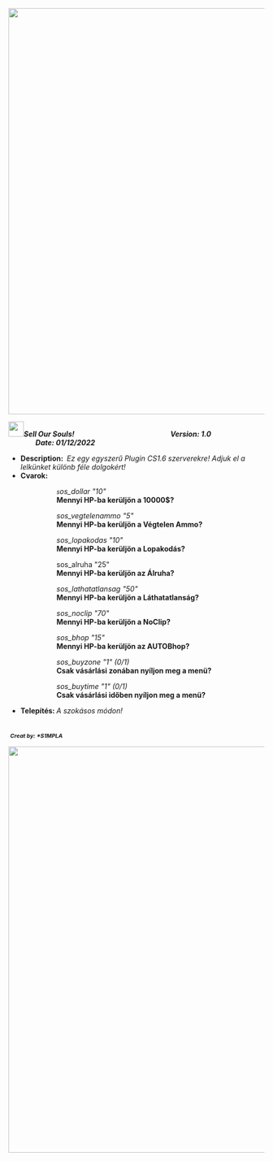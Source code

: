 <p><img src="https://i.imgur.com/4M7IWwP.gif" style="width:800px" /></p>

<p><img src="https://store-images.microsoft.com/image/apps.5776.13510798882863495.a272fbc4-ffa3-4878-9602-509559f9eaba.1537a623-da5b-4809-83fe-f50b0ab003f3?mode=scale&amp;q=90&amp;h=300&amp;w=300" style="height:30px; width:30px" /><strong><em>Sell Our Souls!&nbsp; &nbsp; &nbsp; &nbsp; &nbsp; &nbsp; &nbsp; &nbsp; &nbsp; &nbsp; &nbsp; &nbsp; &nbsp; &nbsp; &nbsp; &nbsp; &nbsp; &nbsp; &nbsp; &nbsp; &nbsp; &nbsp; &nbsp; &nbsp; &nbsp; &nbsp; &nbsp; &nbsp; &nbsp;Version: 1.0&nbsp; &nbsp; &nbsp; &nbsp; &nbsp; &nbsp; &nbsp; &nbsp; &nbsp; &nbsp; &nbsp; &nbsp; &nbsp; &nbsp; &nbsp; &nbsp; &nbsp; &nbsp; &nbsp; &nbsp; &nbsp; &nbsp; &nbsp; &nbsp; Date: 01/12/2022</em></strong></p>

<ul>
	<li><strong>Description: </strong><em>&nbsp;Ez egy egyszerű Plugin CS1.6 szerverekre! Adjuk el a lelk&uuml;nket k&uuml;l&ouml;nb f&eacute;le dolgok&eacute;rt!&nbsp;</em></li>
	<li><strong>Cvarok:&nbsp;</strong></li>
</ul>

<p><em><span style="font-size:12px">&nbsp; &nbsp; &nbsp; &nbsp; &nbsp; &nbsp; &nbsp; &nbsp; &nbsp; &nbsp; &nbsp; &nbsp; &nbsp; &nbsp; s</span>os_dollar &quot;10&quot;</em><br />
<em><span style="font-size:12px">&nbsp; &nbsp; &nbsp; &nbsp; &nbsp; &nbsp; &nbsp; &nbsp; &nbsp; &nbsp; &nbsp; &nbsp; &nbsp; &nbsp; </span></em><strong>Mennyi HP-ba ker&uuml;lj&ouml;n a 10000$?</strong></p>

<p><em><span style="font-size:12px">&nbsp; &nbsp; &nbsp; &nbsp; &nbsp; &nbsp; &nbsp; &nbsp; &nbsp; &nbsp; &nbsp; &nbsp; &nbsp; &nbsp; </span>sos_vegtelenammo &quot;5&quot;</em><br />
<em><span style="font-size:12px">&nbsp; &nbsp; &nbsp; &nbsp; &nbsp; &nbsp; &nbsp; &nbsp; &nbsp; &nbsp; &nbsp; &nbsp; &nbsp; &nbsp; </span></em><strong>Mennyi HP-ba ker&uuml;lj&ouml;n a V&eacute;gtelen Ammo?</strong></p>

<p><em><span style="font-size:12px">&nbsp; &nbsp; &nbsp; &nbsp; &nbsp; &nbsp; &nbsp; &nbsp; &nbsp; &nbsp; &nbsp; &nbsp; &nbsp; &nbsp; </span>sos_lopakodas &quot;10&quot;</em><br />
<em><span style="font-size:12px">&nbsp; &nbsp; &nbsp; &nbsp; &nbsp; &nbsp; &nbsp; &nbsp; &nbsp; &nbsp; &nbsp; &nbsp; &nbsp; &nbsp; </span></em><strong>Mennyi HP-ba ker&uuml;lj&ouml;n a Lopakod&aacute;s?</strong></p>

<p><em><span style="font-size:12px">&nbsp; &nbsp; &nbsp; &nbsp; &nbsp; &nbsp; &nbsp; &nbsp; &nbsp; &nbsp; &nbsp; &nbsp; &nbsp; &nbsp; </span></em>sos_alruha &quot;25&quot;<br />
<em><span style="font-size:12px">&nbsp; &nbsp; &nbsp; &nbsp; &nbsp; &nbsp; &nbsp; &nbsp; &nbsp; &nbsp; &nbsp; &nbsp; &nbsp; &nbsp; </span></em><strong>Mennyi HP-ba ker&uuml;lj&ouml;n az &Aacute;lruha?</strong></p>

<p><em><span style="font-size:12px">&nbsp; &nbsp; &nbsp; &nbsp; &nbsp; &nbsp; &nbsp; &nbsp; &nbsp; &nbsp; &nbsp; &nbsp; &nbsp; &nbsp; </span>sos_lathatatlansag &quot;50&quot;</em><br />
<em><span style="font-size:12px">&nbsp; &nbsp; &nbsp; &nbsp; &nbsp; &nbsp; &nbsp; &nbsp; &nbsp; &nbsp; &nbsp; &nbsp; &nbsp; &nbsp; </span></em><strong>Mennyi HP-ba ker&uuml;lj&ouml;n a L&aacute;thatatlans&aacute;g?</strong></p>

<p><em><span style="font-size:12px">&nbsp; &nbsp; &nbsp; &nbsp; &nbsp; &nbsp; &nbsp; &nbsp; &nbsp; &nbsp; &nbsp; &nbsp; &nbsp; &nbsp; </span>sos_noclip &quot;70&quot;</em><br />
<em><span style="font-size:12px">&nbsp; &nbsp; &nbsp; &nbsp; &nbsp; &nbsp; &nbsp; &nbsp; &nbsp; &nbsp; &nbsp; &nbsp; &nbsp; &nbsp; </span></em><strong>Mennyi HP-ba ker&uuml;lj&ouml;n a NoClip?</strong></p>

<p><em><span style="font-size:12px">&nbsp; &nbsp; &nbsp; &nbsp; &nbsp; &nbsp; &nbsp; &nbsp; &nbsp; &nbsp; &nbsp; &nbsp; &nbsp; &nbsp; </span>sos_bhop &quot;15&quot;</em><br />
<em><span style="font-size:12px">&nbsp; &nbsp; &nbsp; &nbsp; &nbsp; &nbsp; &nbsp; &nbsp; &nbsp; &nbsp; &nbsp; &nbsp; &nbsp; &nbsp; </span></em><strong>Mennyi HP-ba ker&uuml;lj&ouml;n az AUTOBhop?</strong></p>

<p><em><span style="font-size:12px">&nbsp; &nbsp; &nbsp; &nbsp; &nbsp; &nbsp; &nbsp; &nbsp; &nbsp; &nbsp; &nbsp; &nbsp; &nbsp; &nbsp; </span>sos_buyzone &quot;1&quot; (0/1)</em><br />
<em><span style="font-size:12px">&nbsp; &nbsp; &nbsp; &nbsp; &nbsp; &nbsp; &nbsp; &nbsp; &nbsp; &nbsp; &nbsp; &nbsp; &nbsp; &nbsp; </span></em><strong>Csak v&aacute;s&aacute;rl&aacute;si zon&aacute;ban ny&iacute;ljon meg a men&uuml;?</strong></p>

<p><em><span style="font-size:12px">&nbsp; &nbsp; &nbsp; &nbsp; &nbsp; &nbsp; &nbsp; &nbsp; &nbsp; &nbsp; &nbsp; &nbsp; &nbsp; &nbsp; </span>sos_buytime &quot;1&quot; (0/1)</em><br />
<em><span style="font-size:12px">&nbsp; &nbsp; &nbsp; &nbsp; &nbsp; &nbsp; &nbsp; &nbsp; &nbsp; &nbsp; &nbsp; &nbsp; &nbsp; &nbsp; </span></em><strong>Csak v&aacute;s&aacute;rl&aacute;si időben ny&iacute;ljon meg a men&uuml;?</strong></p>

<ul>
	<li><strong>Telep&iacute;t&eacute;s: </strong><em>A szok&aacute;sos m&oacute;don!</em></li>
</ul>

<p><strong><em>&nbsp; &nbsp; &nbsp; &nbsp; &nbsp; &nbsp; &nbsp; &nbsp; &nbsp; &nbsp; &nbsp; &nbsp; &nbsp; &nbsp; &nbsp; &nbsp; &nbsp; &nbsp; &nbsp; &nbsp; &nbsp; &nbsp; &nbsp; &nbsp; &nbsp; &nbsp; &nbsp; &nbsp; &nbsp; &nbsp; &nbsp; &nbsp; &nbsp; &nbsp; &nbsp; &nbsp; &nbsp; &nbsp; &nbsp; &nbsp; &nbsp; &nbsp; &nbsp; &nbsp; &nbsp; &nbsp; &nbsp; &nbsp; &nbsp; &nbsp; &nbsp; &nbsp; &nbsp; &nbsp; &nbsp; &nbsp; &nbsp; &nbsp; &nbsp; &nbsp; &nbsp; &nbsp; &nbsp; &nbsp; &nbsp; &nbsp; &nbsp; &nbsp; &nbsp; &nbsp; &nbsp; &nbsp; &nbsp; &nbsp; &nbsp; &nbsp; &nbsp;<span style="font-size:11px">Creat by: *S1MPLA</span></em></strong></p>

<p><img src="https://i.imgur.com/4M7IWwP.gif" style="width:800px" /></p>
